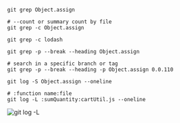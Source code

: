 

    git grep Object.assign
    
    # --count or summary count by file
    git grep -c Object.assign

    git grep -c lodash

    git grep -p --break --heading Object.assign
    
    # search in a specific branch or tag
    git grep -p --break --heading -p Object.assign 0.0.110
   
    git log -S Object.assign --oneline

    # :function name:file
    git log -L :sumQuantity:cartUtil.js --oneline

![git log -L](https://github.com/VolusionDev/volusion-git-training-repo/blob/master/diagrams/git-log-L.png)